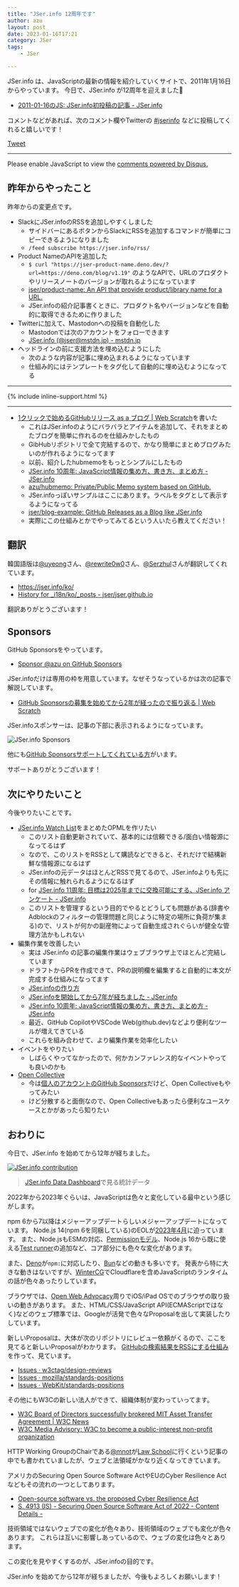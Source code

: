 ```yaml
---
title: "JSer.info 12周年です"
author: azu
layout: post
date: 2023-01-16T17:21
category: JSer
tags:
    - JSer

---
```


JSer.info は、JavaScriptの最新の情報を紹介していくサイトで、2011年1月16日からやっています。
今日で、JSer.info が12周年を迎えました🎉

- [2011-01-16のJS: JSer.info初投稿の記事 - JSer.info](https://jser.info/post/2774561807)

コメントなどがあれば、次のコメント欄やTwitterの [#jserinfo](https://twitter.com/search?q=%23jserinfo&src=typed_query&f=live) などに投稿してくれると嬉しいです！

<a class="twitter-share-button" href="https://twitter.com/intent/tweet?text=%23jserinfo" data-size="large">Tweet</a>

----

<div id="disqus_thread"></div>
<script>
    (function() { // DON'T EDIT BELOW THIS LINE
      var d = document, s = d.createElement('script');
      s.src = 'https://jser-info-12th.disqus.com/embed.js';
      s.setAttribute('data-timestamp', +new Date());
      (d.head || d.body).appendChild(s);
    })();
</script>
<noscript>Please enable JavaScript to view the <a href="https://disqus.com/?ref_noscript">comments powered by Disqus.</a></noscript>

## 昨年からやったこと

昨年からの変更点です。

- SlackにJSer.infoのRSSを追加しやすくしました
  - サイドバーにあるボタンからSlackにRSSを追加するコマンドが簡単にコピーできるようになりました
  - `/feed subscribe https://jser.info/rss/`
- Product NameのAPIを追加した
  - `$ curl "https://jser-product-name.deno.dev/?url=https://deno.com/blog/v1.19"` のようなAPIで、URLのプロダクトやリリースノートのバージョンが取れるようになっています
  - [jser/product-name: An API that provide product/library name for a URL.](https://github.com/jser/product-name)
  - JSer.infoの紹介記事書くときに、プロダクト名やバージョンなどを自動的に取得できるために作りました
- Twitterに加えて、Mastodonへの投稿を自動化した
  - Mastodonでは次のアカウントをフォローできます
  - [JSer.info (@jser@mstdn.jp) - mstdn.jp](https://mstdn.jp/@jser)
- ヘッドラインの前に支援方法を埋め込むようにした
  - 次のような内容が記事に埋め込まれるようになっています
  - 仕組み的にはテンプレートをタグ化して自動的に埋め込むようになってる

---

{% include inline-support.html %}

---


- [1クリックで始めるGitHubリリース as a ブログ | Web Scratch](https://efcl.info/2022/11/06/github-releases-as-a-blog/)を書いた
  - これはJSer.infoのようにバラバラとアイテムを追加して、それをまとめたブログを簡単に作れるのを仕組みかしたもの
  - GibHubリポジトリで全て完結するので、かなり簡単にまとめブログみたいのが作れるようになってます
  - 以前、紹介したhubmemoをもっとシンプルにしたもの
  - [JSer.info 10周年: JavaScript情報の集め方、書き方、まとめ方 - JSer.info](https://jser.info/2021/01/16/jser-10th/)
  - [azu/hubmemo: Private/Public Memo system based on GitHub.](https://github.com/azu/hubmemo)
  - JSer.infoっぽいサンプルはここにあります。ラベルをタグとして表示するようになってる
  - [jser/blog-example: GitHub Releases as a Blog like JSer.info](https://github.com/jser/blog-example)
  - 実際にこの仕組みとかでやってみてるという人いたら教えてください！

## 翻訳

韓国語版は[@uyeong](https://github.com/uyeong)さん、[@rewrite0w0](https://github.com/rewrite0w0)さん、[@Serzhul](https://github.com/Serzhul)さんが翻訳してくれています。

- <https://jser.info/ko/>
- [History for _i18n/ko/_posts - jser/jser.github.io](https://github.com/jser/jser.github.io/commits/develop/_i18n/ko/_posts)

翻訳ありがとうございます！

## Sponsors

GitHub Sponsorsをやっています。

- [Sponsor @azu on GitHub Sponsors](https://github.com/sponsors/azu)

JSer.infoだけは専用の枠を用意しています。なぜそうなっているかは次の記事で解説しています。

- [GitHub Sponsorsの募集を始めてから2年が経ったので振り返る | Web Scratch](https://efcl.info/2021/10/01/github-sponsors/)

JSer.infoスポンサーは、記事の下部に表示されるようになっています。

![JSer.info Sponsors](https://jser.info/uploads/media/2023/01/20230116-172634.png)

他にも[GitHub Sponsorsサポートしてくれている方](https://github.com/sponsors/azu#sponsors-section-list)がいます。

サポートありがとうございます！

## 次にやりたいこと

今後やりたいことです。

- [JSer.info Watch List](https://jser.info/watch-list/)をまとめたOPMLを作リたい
  - このリスト自動更新されていて、基本的には信頼できる/面白い情報源になってるはず
  - なので、このリストをRSSとして購読などできると、それだけで結構新鮮な情報源になるはず
  - JSer.infoの元データはほとんどRSSで見てるので、JSer.infoよりも先にその情報に触れられるようになるはず
  - for [JSer.info 11周年: 目標は2025年までに交換可能にする、JSer.info アンケート - JSer.info](https://jser.info/2022/01/16/11-years/)
  - このリストを管理するという目的でやるとどうしても問題がある(辞書やAdblockのフィルターの管理問題と同じように特定の場所に負荷が集まる)ので、リストが何かの副産物によって自動生成されぐらいが健全な管理方法かもしれない
- 編集作業を改善したい
  - 実は JSer.info の記事の編集作業はウェブブラウザ上でほとんど完結しています
  - ドラフトからPRを作成できて、PRの説明欄を編集すると自動的に本文が完成する仕組みになってます
  - [JSer.infoの作り方](https://azu.github.io/slide/2017/jser_info/how_to_make_jser_info.html)
  - [JSer.infoを開始してから7年が経ちました - JSer.info](https://jser.info/2018/01/15/jser-info-7years/)
  - [JSer.info 10周年: JavaScript情報の集め方、書き方、まとめ方 - JSer.info](https://jser.info/2021/01/16/jser-10th/)
  - 最近、GitHub CopilotやVSCode Web(github.dev)などより便利なツールが増えてきている
  - これらを組み合わせて、より編集作業を効率化したい
- イベントをやりたい
  - しばらくやってなかったので、何かカンファレンス的なイベントやっても良いのかも
- [Open Collective](https://opencollective.com/)
  - 今は[個人のアカウントのGitHub Sponsors](https://github.com/sponsors/azu)だけど、Open Collectiveもやってみたい
  - けど分散すると面倒なので、Open Collectiveもあったら便利なユースケースとかがあったら知りたい

## おわりに

今日で、JSer.info を始めてから12年が経ちました。

[![JSer.info contribution](https://jser.info/uploads/media/2023/01/20230116-172518.png)](https://jser.info/data-dashboard/)

> [JSer.info Data Dashboard](https://jser.info/data-dashboard/)で見る統計データ

2022年から2023年ぐらいは、JavaScriptは色々と変化している最中という感じがします。

npm 6から7以降はメジャーアップデートらしいメジャーアップデートになっています。
Node.js 14(npm 6を同梱している)のEOLが[2023年4月](https://github.com/nodejs/release#release-schedule)に迫っています。
また、Node.jsもESMの対応、[Permissionモデル](https://yosuke-furukawa.hatenablog.com/entry/2023/01/12/160406)、Node.js 16から既に使える[Test runner](https://nodejs.org/api/test.html)の追加など、コア部分にも色々な変化があります。

また、[Deno](https://deno.land/)が`npm:`に対応したり、[Bun](https://bun.sh/)などの動きも多いです。
発表から特に大きな動きはないですが、[WinterCG](https://wintercg.org/)でCloudflareを含めJavaScriptのランタイムの話が色々あったりしています。

ブラウザでは、[Open Web Advocacy](https://open-web-advocacy.org/)周りでiOS/iPad OSでのブラウザの取り扱いの動きがあります。
また、HTML/CSS/JavaScript API(ECMAScriptではなく)などのウェブ標準では、Googleが活発で色々なProposalを出して実装したりしています。

新しいProposalは、大体が次のリポジトリにレビュー依頼がくるので、ここを見てると新しいProposalがわかります。
[GitHubの検索結果をRSSにする仕組み](https://github.com/azu/github-search-rss)を作って、見ています。

- [Issues · w3ctag/design-reviews](https://github.com/w3ctag/design-reviews/issues)
- [Issues · mozilla/standards-positions](https://github.com/mozilla/standards-positions/issues)
- [Issues · WebKit/standards-positions](https://github.com/WebKit/standards-positions/issues)

その他にもW3Cの新しい法人ができて、組織体制が変わっていってます。

- [W3C Board of Directors successfully brokered MIT Asset Transfer Agreement | W3C News](https://www.w3.org/blog/news/archives/9801)
- [W3C Media Advisory: W3C to become a public-interest non-profit organization](https://www.w3.org/2022/06/pressrelease-w3c-le.html.en)

HTTP Working GroupのChairである[@mnot](https://github.com/mnot/)が[Law School](https://www.mnot.net/blog/2023/01/05/law-school)に行くという記事の中でも書かれていましたが、ウェブと法領域がかなり近くなってきています。

アメリカのSecuring Open Source Software ActやEUのCyber Resilience Actなどもその流れの一つとしてあります。

- [Open-source software vs. the proposed Cyber Resilience Act](https://blog.nlnetlabs.nl/open-source-software-vs-the-cyber-resilience-act/)
- [S. 4913 (IS) - Securing Open Source Software Act of 2022 - Content Details -](https://www.govinfo.gov/app/details/BILLS-117s4913is/summary)

技術領域ではないウェブでの変化が色々あり、技術領域のウェブでも変化が色々あります。
これらは互いに影響しあっているので、ウェブの変化は色々とあります。

この変化を見やすくするのが、JSer.infoの目的です。

JSer.info を始めてから12年が経ちましたが、今後もよろしくお願いします！